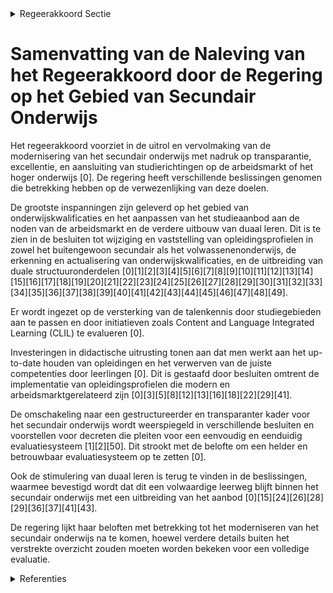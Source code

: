 

<details>
        <summary>Regeerakkoord Sectie </summary>
        <p>1.2.7 Secundair onderwijs Vanaf 1 september 2019 rollen we jaar per jaar de modernisering van het secundair onderwijs uit. We vervolmaken de hervor-ming in functie van transparantie en excellentie. We zorgen ervoor dat de oplei-dingen inhoudelijk up-to-date zijn en inspelen op de realiteit van morgen, zeker ook wat de nodige digitale en transversale competenties betreft. Alle opleidingen Secundair Onderwijs dienen specifiek genoeg voor de betrokken studierichting aan te sluiten op ofwel de noden van de arbeidsmarkt, ofwel op de startkwalificaties van het Hoger Onderwijs of op beide. Er kan geen sprake zijn van een brede eerste graad. Er geldt een getrapte studie-keuze waarbij de inhoudelijk onderscheiden basisopties en pakketten steeds richting-gevend zijn voor de verdere studiekeuze-mogelijkheden in volgende jaren en graden. Ook na het eerste jaar zal de klassenraad aan elke leerling een oriënterend advies geven over de logische verdere studiekeuzes en bij uitzondering keuzes beperken. Op basis van één eenvoudige en uniforme tabel voor heel Vlaanderen moeten ouders en leerlingen zicht krijgen op het volledige leertraject van het eerste tot het laatste jaar. Deze tabel omvat enerzijds de door de overheid ontwikkelde matrix met de studie-domeinen, finaliteiten en onderwijsvormen (ASO, BSO, KSO, TSO) en anderzijds voor de eerste graad de basisopties en pakketten. Om bovenstaande principes ook in de praktijk gerealiseerd te zien, treden we desnoods regelgevend op. Het evaluatiesysteem moet duidelijk en betrouwbaar zijn voor ouders en leerlingen, met minimale planlast voor leerkrachten, waardoor juridische interpretaties worden vermeden. Herexamens zijn voor een klassenraad een goed instrument om bepaalde leerlingen de kans te geven om alsnog over te gaan naar het volgende jaar of om een bepaalde studierichting, basisoptie of pakket te volgen. In het algemeen moet opnieuw meer vertrouwen gegeven worden aan de klassen-raden, die met kennis van zaken leerlingen oriënteren op basis van formele evaluaties. We investeren extra in de didactische uitrusting van klassen die gebruikt worden voor technisch of zorg georiënteerde opleidingen, met name in het TSO en BSO zodat leerlingen leren werken met moderne apparatuur die zij op de arbeidsmarkt ook zullen bedienen. We maken voortaan maximaal gebruik van de kansen die duaal leren kan bieden als een volwaardige leerweg. We stimuleren daarbij zowel het onderwijsveld als de bedrijven om elkaar hierin maximaal tegemoet te komen vanuit een welbegrepen wederzijds belang. We zetten verder in op het belang van duaal leren als volwaardige leerweg. We breiden het duale aanbod in het secundair onderwijs versneld uit naar meer richtingen met een dubbele finaliteit (doorstroom/arbeidsmarkt) en doorstroomfinaliteit TSO. Daarnaast onderzoeken we duaal leren in richtingen in ASO. We blijven inzetten op kwaliteitsvolle mentoropleidingen. We stimuleren elke student om zijn of haar studie succesvol af te ronden en rekenen op eenieders engagement en verantwoordelijk-heid. De naamloze leerjaren bouwen we uit tot sterke schakels voor jongeren die vanuit BSO en TSO (dubbele finaliteit) de overstap naar een graduaat en bacheloropleiding willen maken. Ook in het ASO en TSO (door-stroomfinaliteit) richten we optioneel (en in overleg met de hogescholen en universi-teiten) een schakeljaar in als voorbereiding op het hoger onderwijs. Deze opleidingen worden georganiseerd op het niveau van het secundair onderwijs. Elke leerling onder-steunen we bij de studiekeuze. De personeelsomkadering van het secundair onderwijs moet vanzelfsprekend maximaal transparant en doelgericht worden ingezet. Net als de werkings-middelen worden ze ingezet voor de leerling en leerkracht in de klas en de school. Evenzeer zorgen we dat extra middelen, inclusief GOK-middelen, enkel gebruikt worden voor die leerlingen die ze genereren en voor het vooropgestelde doel en dus niet voor overkoepelende structuren. Elke afwijking van deze beginselen dient te worden gemotiveerd. Controle gebeurt steekproefsgewijs. We zien er op toe dat schoolbesturen hun werkingsbudget en omkadering nauwer laten aansluiten bij de administratieve eenheden en de leerlingen die de middelen genereren. Ook in het secundair onderwijs wordt ingezet op talenkennis: zowel kennis van het Nederlands als kennis van moderne vreemde talen is uiterst belangrijk in onze kennismaatschappij. Er wordt een weten-schappelijke evaluatie uitgevoerd van de impact van CLIL op de leerprestaties van de leerlingen. De maatregelen inzake taal en integratietrajecten Nederlands worden analoog met het basisonderwijs ook in het secundair onderwijs ingevoerd. We hebben oog voor digitale innovaties in de klas van de toekomst en voor de bijho-rende ICT-toepassingen. In samenwerking met het bedrijfsleven maken we werk van een kwaliteitsvolle didactische uitrusting voor (nijverheids-) technische en beroepsgerichte opleidingen in het secundair onderwijs. We blijven inzetten op het vergroten van het draagvlak voor technologie, innovatie en wetenschap bij de Vlaming. We maken een nieuw ambitieus STEM-actieplan 2020-2030 over de beleidsdomeinen heen. </p>
        </details> 

# Samenvatting van de Naleving van het Regeerakkoord door de Regering op het Gebied van Secundair Onderwijs

Het regeerakkoord voorziet in de uitrol en vervolmaking van de modernisering van het secundair onderwijs met nadruk op transparantie, excellentie, en aansluiting van studierichtingen op de arbeidsmarkt of het hoger onderwijs \[0\]. De regering heeft verschillende beslissingen genomen die betrekking hebben op de verwezenlijking van deze doelen.

De grootste inspanningen zijn geleverd op het gebied van onderwijskwalificaties en het aanpassen van het studieaanbod aan de noden van de arbeidsmarkt en de verdere uitbouw van duaal leren. Dit is te zien in de besluiten tot wijziging en vaststelling van opleidingsprofielen in zowel het buitengewoon secundair als het volwassenenonderwijs, de erkenning en actualisering van onderwijskwalificaties, en de uitbreiding van duale structuuronderdelen \[0\]\[1\]\[2\]\[3\]\[4\]\[5\]\[6\]\[7\]\[8\]\[9\]\[10\]\[11\]\[12\]\[13\]\[14\]\[15\]\[16\]\[17\]\[18\]\[19\]\[20\]\[21\]\[22\]\[23\]\[24\]\[25\]\[26\]\[27\]\[28\]\[29\]\[30\]\[31\]\[32\]\[33\]\[34\]\[35\]\[36\]\[37\]\[38\]\[39\]\[40\]\[41\]\[42\]\[43\]\[44\]\[45\]\[46\]\[47\]\[48\]\[49\].

Er wordt ingezet op de versterking van de talenkennis door studiegebieden aan te passen en door initiatieven zoals Content and Language Integrated Learning (CLIL) te evalueren \[0\].

Investeringen in didactische uitrusting tonen aan dat men werkt aan het up-to-date houden van opleidingen en het verwerven van de juiste competenties door leerlingen \[0\]. Dit is gestaafd door besluiten omtrent de implementatie van opleidingsprofielen die modern en arbeidsmarktgerelateerd zijn \[0\]\[3\]\[5\]\[8\]\[12\]\[13\]\[16\]\[18\]\[22\]\[29\]\[41\].

De omschakeling naar een gestructureerder en transparanter kader voor het secundair onderwijs wordt weerspiegeld in verschillende besluiten en voorstellen voor decreten die pleiten voor een eenvoudig en eenduidig evaluatiesysteem \[1\]\[2\]\[50\]. Dit strookt met de belofte om een helder en betrouwbaar evaluatiesysteem op te zetten \[0\].

Ook de stimulering van duaal leren is terug te vinden in de beslissingen, waarmee bevestigd wordt dat dit een volwaardige leerweg blijft binnen het secundair onderwijs met een uitbreiding van het aanbod \[0\]\[15\]\[24\]\[26\]\[28\]\[29\]\[36\]\[37\]\[41\]\[43\].

De regering lijkt haar beloften met betrekking tot het moderniseren van het secundair onderwijs na te komen, hoewel verdere details buiten het verstrekte overzicht zouden moeten worden bekeken voor een volledige evaluatie.

<details>
        <summary> Referenties</summary>
        **[\[0\]](https://beslissingenvlaamseregering.vlaanderen.be/?search=Standaardtrajecten%20buitengewoon%20secundair%20onderwijs%20van%20opleidingsvorm%203%3A%20wijzigingsbesluit&dateOption=select&startDate=2023-11-10T09%3A00%3A00Z&endDate=2023-11-10T09%3A00%3A00Z)** : **(2023-11-10)** Standaardtrajecten buitengewoon secundair onderwijs van opleidingsvorm 3: wijzigingsbesluit 

**[\[1\]](https://beslissingenvlaamseregering.vlaanderen.be/?search=Organisatie%20secundair%20onderwijs&dateOption=select&startDate=2022-02-04T09%3A00%3A00Z&endDate=2022-02-04T09%3A00%3A00Z)** : **(2022-02-04)** Organisatie secundair onderwijs 

**[\[2\]](https://beslissingenvlaamseregering.vlaanderen.be/?search=Organisatie%20secundair%20onderwijs&dateOption=select&startDate=2022-07-15T08%3A00%3A00Z&endDate=2022-07-15T08%3A00%3A00Z)** : **(2022-07-15)** Organisatie secundair onderwijs 

**[\[3\]](https://beslissingenvlaamseregering.vlaanderen.be/?search=Opleidingsprofielen%20buitengewoon%20secundair%20onderwijs&dateOption=select&startDate=2020-04-03T08%3A00%3A00Z&endDate=2020-04-03T08%3A00%3A00Z)** : **(2020-04-03)** Opleidingsprofielen buitengewoon secundair onderwijs 

**[\[4\]](https://beslissingenvlaamseregering.vlaanderen.be/?search=Erkenning%20en%20actualisering%20onderwijskwalificaties%20secundair%20onderwijs%3A%20wijzigingsbesluit&dateOption=select&startDate=2022-11-25T11%3A00%3A00Z&endDate=2022-11-25T11%3A00%3A00Z)** : **(2022-11-25)** Erkenning en actualisering onderwijskwalificaties secundair onderwijs: wijzigingsbesluit 

**[\[5\]](https://beslissingenvlaamseregering.vlaanderen.be/?search=Vastlegging%20opleidingsprofielen%20buitengewoon%20secundair%20onderwijs%20opleidingsvorm%203%2C%20wat%20de%20opleidingsfase%20betreft&dateOption=select&startDate=2023-09-15T08%3A00%3A00Z&endDate=2023-09-15T08%3A00%3A00Z)** : **(2023-09-15)** Vastlegging opleidingsprofielen buitengewoon secundair onderwijs opleidingsvorm 3, wat de opleidingsfase betreft 

**[\[6\]](https://beslissingenvlaamseregering.vlaanderen.be/?search=Verzamelbesluit%20secundair%20onderwijs&dateOption=select&startDate=2020-08-28T06%3A00%3A00Z&endDate=2020-08-28T06%3A00%3A00Z)** : **(2020-08-28)** Verzamelbesluit secundair onderwijs 

**[\[7\]](https://beslissingenvlaamseregering.vlaanderen.be/?search=Erkenning%20en%20actualisering%20onderwijskwalificaties%20secundair%20onderwijs%3A%20wijzigingsbesluit&dateOption=select&startDate=2023-01-13T09%3A00%3A00Z&endDate=2023-01-13T09%3A00%3A00Z)** : **(2023-01-13)** Erkenning en actualisering onderwijskwalificaties secundair onderwijs: wijzigingsbesluit 

**[\[8\]](https://beslissingenvlaamseregering.vlaanderen.be/?search=Opleidingsprofielen%20buitengewoon%20secundair%20onderwijs%20opleidingsvorm%203%20in%20de%20opleidingsfase&dateOption=select&startDate=2020-05-15T08%3A00%3A00Z&endDate=2020-05-15T08%3A00%3A00Z)** : **(2020-05-15)** Opleidingsprofielen buitengewoon secundair onderwijs opleidingsvorm 3 in de opleidingsfase 

**[\[9\]](https://beslissingenvlaamseregering.vlaanderen.be/?search=Studieaanbod%20secundair%20onderwijs%3A%20wijzigingsbesluit&dateOption=select&startDate=2023-03-17T09%3A00%3A00Z&endDate=2023-03-17T09%3A00%3A00Z)** : **(2023-03-17)** Studieaanbod secundair onderwijs: wijzigingsbesluit 

**[\[10\]](https://beslissingenvlaamseregering.vlaanderen.be/?search=Studieaanbod%20secundair%20onderwijs%3A%20wijzigingsbesluit&dateOption=select&startDate=2023-02-03T09%3A00%3A00Z&endDate=2023-02-03T09%3A00%3A00Z)** : **(2023-02-03)** Studieaanbod secundair onderwijs: wijzigingsbesluit 

**[\[11\]](https://beslissingenvlaamseregering.vlaanderen.be/?search=Standaardtrajecten%20secundair%20onderwijs&dateOption=select&startDate=2023-01-20T09%3A00%3A00Z&endDate=2023-01-20T09%3A00%3A00Z)** : **(2023-01-20)** Standaardtrajecten secundair onderwijs 

**[\[12\]](https://beslissingenvlaamseregering.vlaanderen.be/?search=Vastlegging%20opleidingsprofielen%20buitengewoon%20secundair%20onderwijs%20opleidingsvorm%203%2C%20wat%20de%20opleidingsfase%20betreft&dateOption=select&startDate=2023-07-14T08%3A00%3A00Z&endDate=2023-07-14T08%3A00%3A00Z)** : **(2023-07-14)** Vastlegging opleidingsprofielen buitengewoon secundair onderwijs opleidingsvorm 3, wat de opleidingsfase betreft 

**[\[13\]](https://beslissingenvlaamseregering.vlaanderen.be/?search=Vastlegging%20opleidingsprofielen%20voor%20het%20gemoderniseerd%20buitengewoon%20secundair%20onderwijs%20van%20opleidingsvorm%203%2C%20wat%20de%20opleidingsfase%20betreft&dateOption=select&startDate=2021-06-18T08%3A00%3A00Z&endDate=2021-06-18T08%3A00%3A00Z)** : **(2021-06-18)** Vastlegging opleidingsprofielen voor het gemoderniseerd buitengewoon secundair onderwijs van opleidingsvorm 3, wat de opleidingsfase betreft 

**[\[14\]](https://beslissingenvlaamseregering.vlaanderen.be/?search=Wijziging%20besluit%20met%20vastlegging%20structuuronderdelen%20duaal%20en%20standaardtrajecten%20in%20het%20secundair%20onderwijs%3A%20uitbreiding%20standaardtrajecten&dateOption=select&startDate=2023-07-14T08%3A00%3A00Z&endDate=2023-07-14T08%3A00%3A00Z)** : **(2023-07-14)** Wijziging besluit met vastlegging structuuronderdelen duaal en standaardtrajecten in het secundair onderwijs: uitbreiding standaardtrajecten 

**[\[15\]](https://beslissingenvlaamseregering.vlaanderen.be/?search=Vastlegging%20structuuronderdelen%20duaal%20en%20standaardtrajecten%20in%20het%20secundair%20onderwijs%3A%20wijzigingsbesluit&dateOption=select&startDate=2021-07-09T08%3A00%3A00Z&endDate=2021-07-09T08%3A00%3A00Z)** : **(2021-07-09)** Vastlegging structuuronderdelen duaal en standaardtrajecten in het secundair onderwijs: wijzigingsbesluit 

**[\[16\]](https://beslissingenvlaamseregering.vlaanderen.be/?search=Vastlegging%20opleidingsprofielen%20voor%20het%20gemoderniseerd%20buitengewoon%20secundair%20onderwijs%20van%20opleidingsvorm%203%2C%20wat%20de%20opleidingsfase%20betreft&dateOption=select&startDate=2021-07-02T08%3A00%3A00Z&endDate=2021-07-02T08%3A00%3A00Z)** : **(2021-07-02)** Vastlegging opleidingsprofielen voor het gemoderniseerd buitengewoon secundair onderwijs van opleidingsvorm 3, wat de opleidingsfase betreft 

**[\[17\]](https://beslissingenvlaamseregering.vlaanderen.be/?search=Nieuwe%20opleidingsprofielen%20secundair%20volwassenenonderwijs&dateOption=select&startDate=2021-01-15T09%3A00%3A00Z&endDate=2021-01-15T09%3A00%3A00Z)** : **(2021-01-15)** Nieuwe opleidingsprofielen secundair volwassenenonderwijs 

**[\[18\]](https://beslissingenvlaamseregering.vlaanderen.be/?search=%20Vastlegging%20opleidingsprofielen%20buitengewoon%20secundair%20onderwijs%20opleidingsvorm%203%3A%20kwalificatiefase&dateOption=select&startDate=2023-06-23T08%3A00%3A00Z&endDate=2023-06-23T08%3A00%3A00Z)** : **(2023-06-23)**  Vastlegging opleidingsprofielen buitengewoon secundair onderwijs opleidingsvorm 3: kwalificatiefase 

**[\[19\]](https://beslissingenvlaamseregering.vlaanderen.be/?search=Nieuwe%20opleidingsprofielen%20secundair%20volwassenenonderwijs%3A%20wijzigingsbesluit&dateOption=select&startDate=2021-02-26T09%3A00%3A00Z&endDate=2021-02-26T09%3A00%3A00Z)** : **(2021-02-26)** Nieuwe opleidingsprofielen secundair volwassenenonderwijs: wijzigingsbesluit 

**[\[20\]](https://beslissingenvlaamseregering.vlaanderen.be/?search=Vastlegging%20structuuronderdelen%20duaal%20en%20standaardtrajecten%20in%20het%20secundair%20onderwijs%3A%20wijzigingsbesluit&dateOption=select&startDate=2021-09-03T10%3A00%3A00Z&endDate=2021-09-03T10%3A00%3A00Z)** : **(2021-09-03)** Vastlegging structuuronderdelen duaal en standaardtrajecten in het secundair onderwijs: wijzigingsbesluit 

**[\[21\]](https://beslissingenvlaamseregering.vlaanderen.be/?search=Nieuwe%20opleidingsprofielen%2C%C2%A0verkorte%20en%20verlengde%20trajecten%20en%20de%20diplomagerichtheid%20van%20bepaalde%20opleidingen%20voor%C2%A0het%20secundair%20volwassenenonderwijs&dateOption=select&startDate=2022-03-11T09%3A00%3A00Z&endDate=2022-03-11T09%3A00%3A00Z)** : **(2022-03-11)** Nieuwe opleidingsprofielen, verkorte en verlengde trajecten en de diplomagerichtheid van bepaalde opleidingen voor het secundair volwassenenonderwijs 

**[\[22\]](https://beslissingenvlaamseregering.vlaanderen.be/?search=%20Vastlegging%20opleidingsprofielen%20buitengewoon%20secundair%20onderwijs%20opleidingsvorm%203%3A%20kwalificatiefase&dateOption=select&startDate=2023-08-31T08%3A00%3A00Z&endDate=2023-08-31T08%3A00%3A00Z)** : **(2023-08-31)**  Vastlegging opleidingsprofielen buitengewoon secundair onderwijs opleidingsvorm 3: kwalificatiefase 

**[\[23\]](https://beslissingenvlaamseregering.vlaanderen.be/?search=Verzamelbesluit%20secundair%20onderwijs&dateOption=select&startDate=2020-06-12T08%3A00%3A00Z&endDate=2020-06-12T08%3A00%3A00Z)** : **(2020-06-12)** Verzamelbesluit secundair onderwijs 

**[\[24\]](https://beslissingenvlaamseregering.vlaanderen.be/?search=Vastleggen%20structuuronderdelen%20duaal%20en%20standaardtrajecten%20secundair%20onderwijs%3A%20wijzigingsbesluit&dateOption=select&startDate=2021-10-22T08%3A00%3A00Z&endDate=2021-10-22T08%3A00%3A00Z)** : **(2021-10-22)** Vastleggen structuuronderdelen duaal en standaardtrajecten secundair onderwijs: wijzigingsbesluit 

**[\[25\]](https://beslissingenvlaamseregering.vlaanderen.be/?search=Wijziging%20lijst%20structuuronderdelen%20secundair%20onderwijs&dateOption=select&startDate=2022-06-03T08%3A00%3A00Z&endDate=2022-06-03T08%3A00%3A00Z)** : **(2022-06-03)** Wijziging lijst structuuronderdelen secundair onderwijs 

**[\[26\]](https://beslissingenvlaamseregering.vlaanderen.be/?search=Lijst%20structuuronderdelen%20duaal%20leren%20secundair%20onderwijs&dateOption=select&startDate=2020-04-30T08%3A00%3A00Z&endDate=2020-04-30T08%3A00%3A00Z)** : **(2020-04-30)** Lijst structuuronderdelen duaal leren secundair onderwijs 

**[\[27\]](https://beslissingenvlaamseregering.vlaanderen.be/?search=Wijziging%20lijst%20structuuronderdelen%20secundair%20onderwijs&dateOption=select&startDate=2022-04-22T08%3A00%3A00Z&endDate=2022-04-22T08%3A00%3A00Z)** : **(2022-04-22)** Wijziging lijst structuuronderdelen secundair onderwijs 

**[\[28\]](https://beslissingenvlaamseregering.vlaanderen.be/?search=Secundair%20onderwijs%3A%20programmatie%20opleidingen%20deeltijds%20beroepssecundair%20onderwijs%20en%20duale%20structuuronderdelen%20gewoon%20voltijds%20secundair%20onderwijs&dateOption=select&startDate=2023-03-31T08%3A00%3A00Z&endDate=2023-03-31T08%3A00%3A00Z)** : **(2023-03-31)** Secundair onderwijs: programmatie opleidingen deeltijds beroepssecundair onderwijs en duale structuuronderdelen gewoon voltijds secundair onderwijs 

**[\[29\]](https://beslissingenvlaamseregering.vlaanderen.be/?search=Uitbreiding%20standaardtrajecten&dateOption=select&startDate=2020-07-03T08%3A00%3A00Z&endDate=2020-07-03T08%3A00%3A00Z)** : **(2020-07-03)** Uitbreiding standaardtrajecten 

**[\[30\]](https://beslissingenvlaamseregering.vlaanderen.be/?search=Indeling%20studiegebieden%20secundair%20volwassenenonderwijs%3A%20wijzigingsbesluit&dateOption=select&startDate=2020-03-20T09%3A00%3A00Z&endDate=2020-03-20T09%3A00%3A00Z)** : **(2020-03-20)** Indeling studiegebieden secundair volwassenenonderwijs: wijzigingsbesluit 

**[\[31\]](https://beslissingenvlaamseregering.vlaanderen.be/?search=Nieuwe%20opleidingsprofielen%20secundair%20volwassenenonderwijs&dateOption=select&startDate=2020-12-18T09%3A00%3A00Z&endDate=2020-12-18T09%3A00%3A00Z)** : **(2020-12-18)** Nieuwe opleidingsprofielen secundair volwassenenonderwijs 

**[\[32\]](https://beslissingenvlaamseregering.vlaanderen.be/?search=Modulaire%20structuur%20volwassenenonderwijs%3A%20wijzigingsbesluit&dateOption=select&startDate=2020-07-03T08%3A00%3A00Z&endDate=2020-07-03T08%3A00%3A00Z)** : **(2020-07-03)** Modulaire structuur volwassenenonderwijs: wijzigingsbesluit 

**[\[33\]](https://beslissingenvlaamseregering.vlaanderen.be/?search=Modulaire%20structuur%20volwassenenonderwijs%3A%20wijzigingsbesluit&dateOption=select&startDate=2020-09-04T08%3A00%3A00Z&endDate=2020-09-04T08%3A00%3A00Z)** : **(2020-09-04)** Modulaire structuur volwassenenonderwijs: wijzigingsbesluit 

**[\[34\]](https://beslissingenvlaamseregering.vlaanderen.be/?search=Tijdelijk%20project%20duaal%20lesgeven%20in%20het%20secundair%20onderwijs&dateOption=select&startDate=2020-10-02T08%3A00%3A00Z&endDate=2020-10-02T08%3A00%3A00Z)** : **(2020-10-02)** Tijdelijk project duaal lesgeven in het secundair onderwijs 

**[\[35\]](https://beslissingenvlaamseregering.vlaanderen.be/?search=Vastlegging%20vakken%20secundair%20onderwijs&dateOption=select&startDate=2020-06-05T08%3A00%3A00Z&endDate=2020-06-05T08%3A00%3A00Z)** : **(2020-06-05)** Vastlegging vakken secundair onderwijs 

**[\[36\]](https://beslissingenvlaamseregering.vlaanderen.be/?search=Uitbreiding%20standaardtrajecten&dateOption=select&startDate=2019-10-11T08%3A00%3A00Z&endDate=2019-10-11T08%3A00%3A00Z)** : **(2019-10-11)** Uitbreiding standaardtrajecten 

**[\[37\]](https://beslissingenvlaamseregering.vlaanderen.be/?search=Uitbreiding%20duale%20standaardtrajecten%20in%20het%20secundair%20onderwijs%3A%20wijzigingsbesluit&dateOption=select&startDate=2020-12-11T09%3A00%3A00Z&endDate=2020-12-11T09%3A00%3A00Z)** : **(2020-12-11)** Uitbreiding duale standaardtrajecten in het secundair onderwijs: wijzigingsbesluit 

**[\[38\]](https://beslissingenvlaamseregering.vlaanderen.be/?search=Nieuwe%20opleidingsprofielen%20secundair%20volwassenenonderwijs&dateOption=select&startDate=2021-05-21T08%3A00%3A00Z&endDate=2021-05-21T08%3A00%3A00Z)** : **(2021-05-21)** Nieuwe opleidingsprofielen secundair volwassenenonderwijs 

**[\[39\]](https://beslissingenvlaamseregering.vlaanderen.be/?search=Indeling%20studiegebieden%20secundair%20volwassenenonderwijs&dateOption=select&startDate=2019-12-20T09%3A00%3A00Z&endDate=2019-12-20T09%3A00%3A00Z)** : **(2019-12-20)** Indeling studiegebieden secundair volwassenenonderwijs 

**[\[40\]](https://beslissingenvlaamseregering.vlaanderen.be/?search=Nieuwe%20opleidingsprofielen%20secundair%20volwassenenonderwijs&dateOption=select&startDate=2021-07-02T08%3A00%3A00Z&endDate=2021-07-02T08%3A00%3A00Z)** : **(2021-07-02)** Nieuwe opleidingsprofielen secundair volwassenenonderwijs 

**[\[41\]](https://beslissingenvlaamseregering.vlaanderen.be/?search=Uitbreiding%20standaardtrajecten%20in%20secundair%20onderwijs%3A%20wijzigingsbesluit&dateOption=select&startDate=2022-09-23T08%3A00%3A00Z&endDate=2022-09-23T08%3A00%3A00Z)** : **(2022-09-23)** Uitbreiding standaardtrajecten in secundair onderwijs: wijzigingsbesluit 

**[\[42\]](https://beslissingenvlaamseregering.vlaanderen.be/?search=Aanpak%20minimumdoelen%20basisonderwijs%2C%20eerste%20graad%20secundair%20onderwijs%20en%20zevende%20leerjaar%20secundair%20onderwijs&dateOption=select&startDate=2023-07-14T08%3A00%3A00Z&endDate=2023-07-14T08%3A00%3A00Z)** : **(2023-07-14)** Aanpak minimumdoelen basisonderwijs, eerste graad secundair onderwijs en zevende leerjaar secundair onderwijs 

**[\[43\]](https://beslissingenvlaamseregering.vlaanderen.be/?search=Opleidingsvorm%203%20buitengewoon%20secundair%20onderwijs%3A%20programmatie%20duale%20structuuronderdelen&dateOption=select&startDate=2023-03-24T09%3A00%3A00Z&endDate=2023-03-24T09%3A00%3A00Z)** : **(2023-03-24)** Opleidingsvorm 3 buitengewoon secundair onderwijs: programmatie duale structuuronderdelen 

**[\[44\]](https://beslissingenvlaamseregering.vlaanderen.be/?search=Nieuwe%20opleidingsprofielen%20volwassenenonderwijs&dateOption=select&startDate=2022-01-14T09%3A00%3A00Z&endDate=2022-01-14T09%3A00%3A00Z)** : **(2022-01-14)** Nieuwe opleidingsprofielen volwassenenonderwijs 

**[\[45\]](https://beslissingenvlaamseregering.vlaanderen.be/?search=Nieuwe%20opleidingsprofielen%20volwassenenonderwijs&dateOption=select&startDate=2022-06-03T08%3A00%3A00Z&endDate=2022-06-03T08%3A00%3A00Z)** : **(2022-06-03)** Nieuwe opleidingsprofielen volwassenenonderwijs 

**[\[46\]](https://beslissingenvlaamseregering.vlaanderen.be/?search=Nieuwe%20opleidingsprofielen%20volwassenenonderwijs&dateOption=select&startDate=2023-05-26T08%3A00%3A00Z&endDate=2023-05-26T08%3A00%3A00Z)** : **(2023-05-26)** Nieuwe opleidingsprofielen volwassenenonderwijs 

**[\[47\]](https://beslissingenvlaamseregering.vlaanderen.be/?search=Programmatie%20opleidingen%20deeltijds%20beroepssecundair%20onderwijs%20en%20duale%20structuuronderdelen%20gewoon%20voltijds%20secundair%20onderwijs&dateOption=select&startDate=2021-03-26T09%3A00%3A00Z&endDate=2021-03-26T09%3A00%3A00Z)** : **(2021-03-26)** Programmatie opleidingen deeltijds beroepssecundair onderwijs en duale structuuronderdelen gewoon voltijds secundair onderwijs 

**[\[48\]](https://beslissingenvlaamseregering.vlaanderen.be/?search=Federatie%20Steinerscholen%3A%20vervangende%20onderwijsdoelen%20secundair%20onderwijs&dateOption=select&startDate=2019-12-20T09%3A00%3A00Z&endDate=2019-12-20T09%3A00%3A00Z)** : **(2019-12-20)** Federatie Steinerscholen: vervangende onderwijsdoelen secundair onderwijs 

**[\[49\]](https://beslissingenvlaamseregering.vlaanderen.be/?search=Voorontwerp%20decreet%20onderwijsdoelen%20tweede%20en%20derde%20graad%20secundair%20onderwijs&dateOption=select&startDate=2020-10-09T08%3A00%3A00Z&endDate=2020-10-09T08%3A00%3A00Z)** : **(2020-10-09)** Voorontwerp decreet onderwijsdoelen tweede en derde graad secundair onderwijs 

**[\[50\]](https://beslissingenvlaamseregering.vlaanderen.be/?search=Organisatie%20secundair%20onderwijs&dateOption=select&startDate=2022-06-03T08%3A00%3A00Z&endDate=2022-06-03T08%3A00%3A00Z)** : **(2022-06-03)** Organisatie secundair onderwijs 
        </details> 

